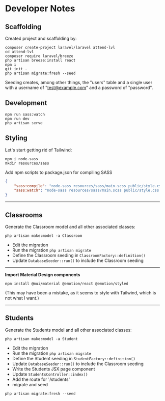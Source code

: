 # Developer Notes

## Scaffolding

Created project and scaffolding by:

```shell
composer create-project laravel/laravel attend-lvl
cd attend-lvl
composer require laravel/breeze
php artisan breeze:install react
npm i
git init .
php artisan migrate:fresh --seed
```

Seeding creates, among other things, the "users" table and a single user with a username of "test@example.com"
and a password of "password".

## Development

```shell
npm run sass:watch
npm run dev
php artisan serve
```

## Styling

Let's start getting rid of Tailwind:

```shell
npm i node-sass
mkdir resources/sass
```

Add npm scripts to package.json for compiling SASS

```json
{
    "sass:compile": "node-sass resources/sass/main.scss public/style.css",
    "sass:watch": "node-sass resources/sass/main.scss public/style.css -w"
}
```

___

## Classrooms

Generate the Classroom model and all other associated classes:

```shell
php artisan make:model -a Classroom
```

- Edit the migration
- Run the migration `php artisan migrate`
- Define the Classroom seeding in `ClassroomFactory::definition()`
- Update `DatabaseSeeder::run()` to include the Classroom seeding

___

**Import Material Design components**

```shell
npm install @mui/material @emotion/react @emotion/styled
```

(This may have been a mistake, as it seems to style with Tailwind, which is not what I want.)
___

## Students

Generate the Students model and all other associated classes:

```shell
php artisan make:model -a Student
```

- Edit the migration
- Run the migration `php artisan migrate`
- Define the Student seeding in `StudentFactory::definition()`
- Update `DatabaseSeeder::run()` to include the Classroom seeding
- Write the Students JSX page component
- Update `StudentsController::index()`
- Add the route for '/students'
- migrate and seed

```shell
php artisan migrate:fresh --seed
```
